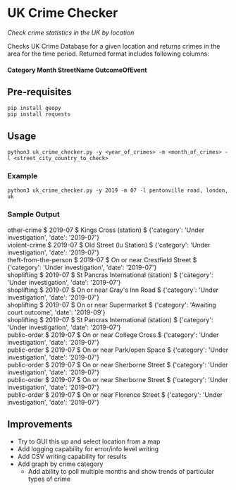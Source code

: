 # UK Crime Checker
_Check crime statistics in the UK by location_

Checks UK Crime Database for a given location and returns crimes in the area for the time period. Returned format includes following columns:
#### Category     Month    StreetName     OutcomeOfEvent


## Pre-requisites
`
pip install geopy
`  
`
pip install requests
`

## Usage

`
python3 uk_crime_checker.py -y <year_of_crimes> -m <month_of_crimes> -l <street_city_country_to_check>
`
### Example
`
python3 uk_crime_checker.py -y 2019 -m 07 -l pentonville road, london, uk
`

### Sample Output

other-crime $ 2019-07 $ Kings Cross (station) $ {'category': 'Under investigation', 'date': '2019-07'}  
violent-crime $ 2019-07 $ Old Street (lu Station) $ {'category': 'Under investigation', 'date': '2019-07'}  
theft-from-the-person $ 2019-07 $ On or near Crestfield Street $ {'category': 'Under investigation', 'date': '2019-07'}  
shoplifting $ 2019-07 $ St Pancras International (station) $ {'category': 'Under investigation', 'date': '2019-07'}  
shoplifting $ 2019-07 $ On or near Gray's Inn Road $ {'category': 'Under investigation', 'date': '2019-07'}  
shoplifting $ 2019-07 $ On or near Supermarket $ {'category': 'Awaiting court outcome', 'date': '2019-09'}  
shoplifting $ 2019-07 $ St Pancras International (station) $ {'category': 'Under investigation', 'date': '2019-07'}  
public-order $ 2019-07 $ On or near College Cross $ {'category': 'Under investigation', 'date': '2019-07'}  
public-order $ 2019-07 $ On or near Park/open Space $ {'category': 'Under investigation', 'date': '2019-07'}  
public-order $ 2019-07 $ On or near Sherborne Street $ {'category': 'Under investigation', 'date': '2019-07'}  
public-order $ 2019-07 $ On or near Sherborne Street $ {'category': 'Under investigation', 'date': '2019-07'}  
public-order $ 2019-07 $ On or near Florence Street $ {'category': 'Under investigation', 'date': '2019-07'}  

## Improvements
* Try to GUI this up and select location from a map
* Add logging capability for error/info level writing
* Add CSV writing capability for results 
* Add graph by crime category
  * Add ability to poll multiple months and show trends of particular types of crime
